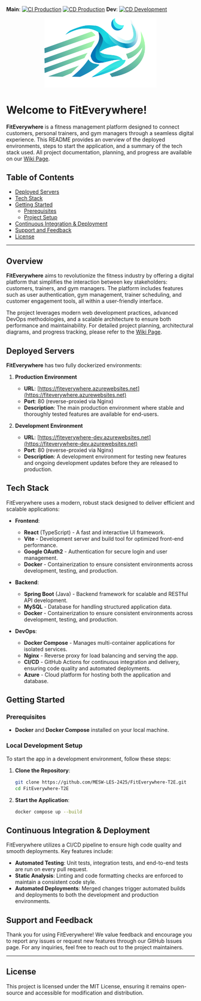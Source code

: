 **Main**:
[![CI Production](https://github.com/MESW-LES-2425/FitEverywhere-T2E/actions/workflows/ci.yml/badge.svg?branch=main)](https://github.com/MESW-LES-2425/FitEverywhere-T2E/actions/workflows/ci.yml)
[![CD Production](https://github.com/MESW-LES-2425/FitEverywhere-T2E/actions/workflows/cd.yml/badge.svg?branch=main)](https://github.com/MESW-LES-2425/FitEverywhere-T2E/actions/workflows/cd.yml)
**Dev**:
[![CD Development](https://github.com/MESW-LES-2425/FitEverywhere-T2E/actions/workflows/cd.yml/badge.svg?branch=dev)](https://github.com/MESW-LES-2425/FitEverywhere-T2E/actions/workflows/cd.yml)

<p align="center"><a href="https://fiteverywhere.azurewebsites.net" target="_blank"><img src="frontend/public/logo.svg" width="300" alt="Laravel Logo"></a></p>

# Welcome to FitEverywhere!
**FitEverywhere** is a fitness management platform designed to connect customers, personal trainers, and gym managers through a seamless digital experience. This README provides an overview of the deployed environments, steps to start the application, and a summary of the tech stack used. All project documentation, planning, and progress are available on our [Wiki Page](https://github.com/MESW-LES-2425/FitEverywhere-T2E/wiki).


## Table of Contents
- [Deployed Servers](#deployed-servers)
- [Tech Stack](#tech-stack)
- [Getting Started](#getting-started)
  - [Prerequisites](#prerequisites)
  - [Project Setup](#local-development-setup)
- [Continuous Integration & Deployment](#continuous-integration--deployment)
- [Support and Feedback](#support-and-feedback)
- [License](#license)

---

## Overview

**FitEverywhere** aims to revolutionize the fitness industry by offering a digital platform that simplifies the interaction between key stakeholders: customers, trainers, and gym managers. The platform includes features such as user authentication, gym management, trainer scheduling, and customer engagement tools, all within a user-friendly interface.

The project leverages modern web development practices, advanced DevOps methodologies, and a scalable architecture to ensure both performance and maintainability. For detailed project planning, architectural diagrams, and progress tracking, please refer to the [Wiki Page](https://github.com/MESW-LES-2425/FitEverywhere-T2E/wiki).

## Deployed Servers

**FitEverywhere** has two fully dockerized environments:

1. **Production Environment**
    - **URL**: [https://fiteverywhere.azurewebsites.net](https://fiteverywhere.azurewebsites.net)
    - **Port**: 80 (reverse-proxied via Nginx)
    - **Description**: The main production environment where stable and thoroughly tested features are available for end-users.

2. **Development Environment**
    - **URL**: [https://fiteverywhere-dev.azurewebsites.net](https://fiteverywhere-dev.azurewebsites.net)
    - **Port**: 80 (reverse-proxied via Nginx)
    - **Description**: A development environment for testing new features and ongoing development updates before they are released to production.

## Tech Stack

FitEverywhere uses a modern, robust stack designed to deliver efficient and scalable applications:

- **Frontend**:
    - **React** (TypeScript) - A fast and interactive UI framework.
    - **Vite** - Development server and build tool for optimized front-end performance.
    - **Google OAuth2** - Authentication for secure login and user management.
    - **Docker** - Containerization to ensure consistent environments across development, testing, and production.

- **Backend**:
    - **Spring Boot** (Java) - Backend framework for scalable and RESTful API development.
    - **MySQL** - Database for handling structured application data.
    - **Docker** - Containerization to ensure consistent environments across development, testing, and production.

- **DevOps**:
    - **Docker Compose** - Manages multi-container applications for isolated services.
    - **Nginx** - Reverse proxy for load balancing and serving the app.
    - **CI/CD** - GitHub Actions for continuous integration and delivery, ensuring code quality and automated deployments.
    - **Azure** - Cloud platform for hosting both the application and database.

## Getting Started

### Prerequisites

- **Docker** and **Docker Compose** installed on your local machine.

### Local Development Setup

To start the app in a development environment, follow these steps:

1. **Clone the Repository**:
   ```bash
   git clone https://github.com/MESW-LES-2425/FitEverywhere-T2E.git
   cd FitEverywhere-T2E
   ```
2. **Start the Application**:
   ```bash
   docker compose up --build
   ```

## Continuous Integration & Deployment

FitEverywhere utilizes a CI/CD pipeline to ensure high code quality and smooth deployments. Key features include:
- **Automated Testing**: Unit tests, integration tests, and end-to-end tests are run on every pull request.
- **Static Analysis**: Linting and code formatting checks are enforced to maintain a consistent code style.
- **Automated Deployments**: Merged changes trigger automated builds and deployments to both the development and production environments.

## Support and Feedback

Thank you for using FitEverywhere! We value feedback and encourage you to report any issues or request new features through our GitHub Issues page. For any inquiries, feel free to reach out to the project maintainers.

---
## License

This project is licensed under the MIT License, ensuring it remains open-source and accessible for modification and distribution.

